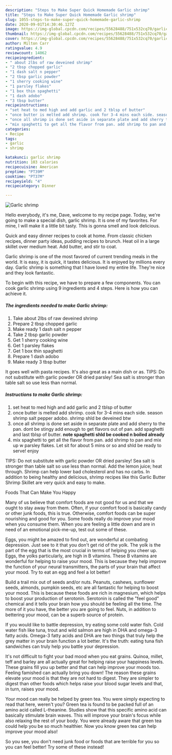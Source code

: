 ```yaml
---
description: "Steps to Make Super Quick Homemade Garlic shrimp"
title: "Steps to Make Super Quick Homemade Garlic shrimp"
slug: 1055-steps-to-make-super-quick-homemade-garlic-shrimp
date: 2020-09-01T14:30:46.127Z
image: https://img-global.cpcdn.com/recipes/55628488/751x532cq70/garlic-shrimp-recipe-main-photo.jpg
thumbnail: https://img-global.cpcdn.com/recipes/55628488/751x532cq70/garlic-shrimp-recipe-main-photo.jpg
cover: https://img-global.cpcdn.com/recipes/55628488/751x532cq70/garlic-shrimp-recipe-main-photo.jpg
author: Milton Carr
ratingvalue: 4.9
reviewcount: 14062
recipeingredient:
- " about 2lbs of raw deveined shrimp"
- "2 tbsp chopped garlic"
- "1 dash salt n pepper"
- "2 tbsp garlic powder"
- "1 sherry cooking wine"
- "1 parsley flakes"
- "1 box thin spaghetti"
- "1 dash adobo"
- "3 tbsp butter"
recipeinstructions:
- "set heat to med high and add garlic and 2 tblsp of butter"
- "once butter is melted add shrimp. cook for 3-4 mins each side. season shrimp salt pepper adobo. shrimp shld be deveined btw"
- "once all shrimp is done set aside in separate plate and add sherry to the pan. dont be stingy add enough to get flavors out of pan. add spaghetti and last tblsp of butter. **note spaghetti shld be cooked n boiled already**"
- "mix spaghetti to get all the flavor from pan. add shrimp to pan and mix up w parsley flakes. Let sit for about 5 mins or so and shld be ready to serve! enjoy"
categories:
- Recipe
tags:
- garlic
- shrimp

katakunci: garlic shrimp 
nutrition: 103 calories
recipecuisine: American
preptime: "PT39M"
cooktime: "PT37M"
recipeyield: "4"
recipecategory: Dinner

---
```



![Garlic shrimp](https://img-global.cpcdn.com/recipes/55628488/751x532cq70/garlic-shrimp-recipe-main-photo.jpg)

Hello everybody, it's me, Dave, welcome to my recipe page. Today, we're going to make a special dish, garlic shrimp. It is one of my favorites. For mine, I will make it a little bit tasty. This is gonna smell and look delicious.

Quick and easy dinner recipes to cook at home. From classic chicken recipes, dinner party ideas, pudding recipes to brunch. Heat oil in a large skillet over medium heat. Add butter, and stir to coat.

Garlic shrimp is one of the most favored of current trending meals in the world. It is easy, it is quick, it tastes delicious. It is enjoyed by millions every day. Garlic shrimp is something that I have loved my entire life. They're nice and they look fantastic.


To begin with this recipe, we have to prepare a few components. You can cook garlic shrimp using 9 ingredients and 4 steps. Here is how you can achieve it.

<!--inarticleads1-->

##### The ingredients needed to make Garlic shrimp:

1. Take  about 2lbs of raw deveined shrimp
1. Prepare 2 tbsp chopped garlic
1. Make ready 1 dash salt n pepper
1. Take 2 tbsp garlic powder
1. Get 1 sherry cooking wine
1. Get 1 parsley flakes
1. Get 1 box thin spaghetti
1. Prepare 1 dash adobo
1. Make ready 3 tbsp butter


It goes well with pasta recipes. It&#39;s also great as a main dish or as. TIPS: Do not substitute with garlic powder OR dried parsley! Sea salt is stronger than table salt so use less than normal. 

<!--inarticleads2-->

##### Instructions to make Garlic shrimp:

1. set heat to med high and add garlic and 2 tblsp of butter
1. once butter is melted add shrimp. cook for 3-4 mins each side. season shrimp salt pepper adobo. shrimp shld be deveined btw
1. once all shrimp is done set aside in separate plate and add sherry to the pan. dont be stingy add enough to get flavors out of pan. add spaghetti and last tblsp of butter. **note spaghetti shld be cooked n boiled already**
1. mix spaghetti to get all the flavor from pan. add shrimp to pan and mix up w parsley flakes. Let sit for about 5 mins or so and shld be ready to serve! enjoy


TIPS: Do not substitute with garlic powder OR dried parsley! Sea salt is stronger than table salt so use less than normal. Add the lemon juice; heat through. Shrimp can help lower bad cholesterol and has no carbs. In addition to being healthy and delicious, shrimp recipes like this Garlic Butter Shrimp Skillet are very quick and easy to make. 

Foods That Can Make You Happy


Many of us believe that comfort foods are not good for us and that we ought to stay away from them. Often, if your comfort food is basically candy or other junk foods, this is true. Otherwise, comfort foods can be super nourishing and good for you. Some foods really do improve your mood when you consume them. When you are feeling a little down and are in need of an emotional pick-me-up, test out some of these.

Eggs, you might be amazed to find out, are wonderful at combating depression. Just see to it that you don't get rid of the yolk. The yolk is the part of the egg that is the most crucial in terms of helping you cheer up. Eggs, the yolks particularly, are high in B vitamins. These B vitamins are wonderful for helping to raise your mood. This is because they help improve the function of your neural transmitters, the parts of your brain that affect your mood. Try to eat an egg and feel a lot better!

Build a trail mix out of seeds and/or nuts. Peanuts, cashews, sunflower seeds, almonds, pumpkin seeds, etc are all fantastic for helping to boost your mood. This is because these foods are rich in magnesium, which helps to boost your production of serotonin. Serotonin is called the "feel good" chemical and it tells your brain how you should be feeling all the time. The more of it you have, the better you are going to feel. Nuts, in addition to bettering your mood, can be a superb source of protein.

If you would like to battle depression, try eating some cold water fish. Cold water fish like tuna, trout and wild salmon are high in DHA and omega-3 fatty acids. Omega-3 fatty acids and DHA are two things that truly help the grey matter in your brain function a lot better. It's the truth: eating tuna fish sandwiches can truly help you battle your depression. 

It's not difficult to fight your bad mood when you eat grains. Quinoa, millet, teff and barley are all actually great for helping raise your happiness levels. These grains fill you up better and that can help improve your moods too. Feeling famished can actually bring you down! The reason these grains elevate your mood is that they are not hard to digest. They are simpler to digest than other foods which helps raise your blood sugar levels and that, in turn, raises your mood.

Your mood can really be helped by green tea. You were simply expecting to read that here, weren't you? Green tea is found to be packed full of an amino acid called L-theanine. Studies show that this specific amino acid can basically stimulate brain waves. This will improve your brain's focus while also relaxing the rest of your body. You were already aware that green tea could help you be so much healthier. Now you know green tea can help improve your mood also!

So you see, you don't need junk food or foods that are terrible for you so you can feel better! Try some of these instead!


